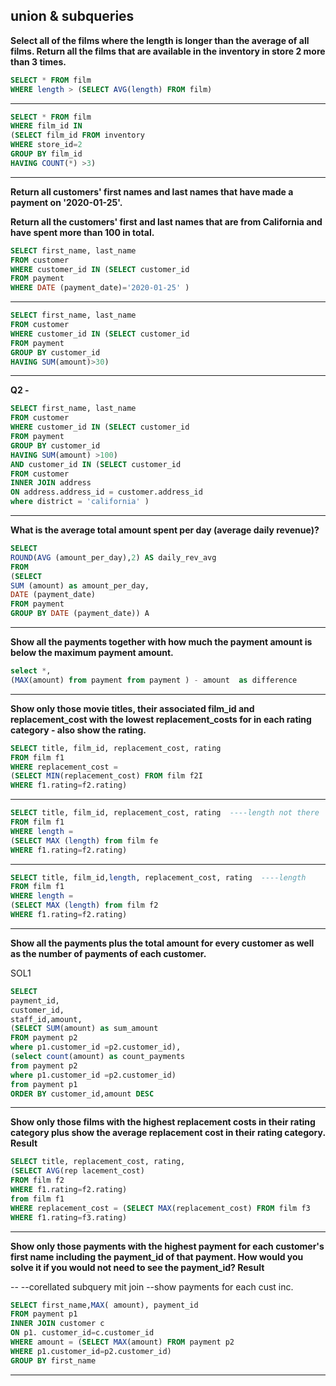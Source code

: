 ## union & subqueries


**Select all of the films where the length is longer than the average of all films.
Return all the films that are available in the inventory in store 2 more than 3
times.**

```sql
SELECT * FROM film
WHERE length > (SELECT AVG(length) FROM film)
```

----------------------------
```sql
SELECT * FROM film
WHERE film_id IN
(SELECT film_id FROM inventory
WHERE store_id=2
GROUP BY film_id
HAVING COUNT(*) >3)
```
------------------------------------------------------------------------------------------

**Return all customers' first names and last names that have made a payment
on '2020-01-25'.**

**Return all the customers' first and last names that are from California and
have spent more than 100 in total.**


```sql
SELECT first_name, last_name
FROM customer
WHERE customer_id IN (SELECT customer_id
FROM payment
WHERE DATE (payment_date)='2020-01-25' )
```

------------------------------------------
```sql
SELECT first_name, last_name
FROM customer
WHERE customer_id IN (SELECT customer_id
FROM payment
GROUP BY customer_id
HAVING SUM(amount)>30)
```

-------------------------
**Q2 -**

```sql
SELECT first_name, last_name
FROM customer
WHERE customer_id IN (SELECT customer_id
FROM payment
GROUP BY customer_id
HAVING SUM(amount) >100)
AND customer_id IN (SELECT customer_id
FROM customer
INNER JOIN address
ON address.address_id = customer.address_id
where district = 'california' )
```
------------------------------------------------------------------------------------
**What is the average total amount spent per day (average daily revenue)?**

```sql
SELECT
ROUND(AVG (amount_per_day),2) AS daily_rev_avg
FROM
(SELECT
SUM (amount) as amount_per_day,
DATE (payment_date)
FROM payment
GROUP BY DATE (payment_date)) A
```


------------------------------------

**Show all the payments together with how much the payment amount is below
the maximum payment amount.**

```sql
select *,
(MAX(amount) from payment from payment ) - amount  as difference 
```

----------------------------
**Show only those movie titles, their associated film_id and replacement_cost
with the lowest replacement_costs for in each rating category - also show the
rating.**

```sql
SELECT title, film_id, replacement_cost, rating
FROM film f1
WHERE replacement_cost =
(SELECT MIN(replacement_cost) FROM film f2I
WHERE f1.rating=f2.rating)
```


-------------------------
```sql
SELECT title, film_id, replacement_cost, rating  ----length not there
FROM film f1
WHERE length =
(SELECT MAX (length) from film fe
WHERE f1.rating=f2.rating)
```
-------------
```sql
SELECT title, film_id,length, replacement_cost, rating  ----length 
FROM film f1
WHERE length =
(SELECT MAX (length) from film f2
WHERE f1.rating=f2.rating)
```
--------------------------------
**Show all the payments plus the total amount for every customer as well as the
number of payments of each customer.**


SOL1

```sql
SELECT
payment_id,
customer_id,
staff_id,amount,
(SELECT SUM(amount) as sum_amount
FROM payment p2
where p1.customer_id =p2.customer_id),
(select count(amount) as count_payments
from payment p2
where p1.customer_id =p2.customer_id)
from payment p1
ORDER BY customer_id,amount DESC
```
------------------------------------
**Show only those films with the highest replacement costs in their rating
category plus show the average replacement cost in their rating category.
Result**

```sql
SELECT title, replacement_cost, rating,
(SELECT AVG(rep lacement_cost) 
FROM film f2
WHERE f1.rating=f2.rating)
from film f1
WHERE replacement_cost = (SELECT MAX(replacement_cost) FROM film f3
WHERE f1.rating=f3.rating)

```

-----------------------------------------------------------------------------
**Show only those payments with the highest payment for each customer's first
name including the payment_id of that payment.
How would you solve it if you would not need to see the payment_id?
Result**

--
--corellated subquery mit join
--show payments for each cust inc.


```sql
SELECT first_name,MAX( amount), payment_id
FROM payment p1
INNER JOIN customer c
ON p1. customer_id=c.customer_id
WHERE amount = (SELECT MAX(amount) FROM payment p2
WHERE p1.customer_id=p2.customer_id)
GROUP BY first_name
```



-----------------




















